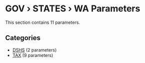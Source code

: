 # GOV › STATES › WA Parameters

This section contains 11 parameters.

## Categories

- [DSHS](dshs/index.md) (2 parameters)
- [TAX](tax/index.md) (9 parameters)
